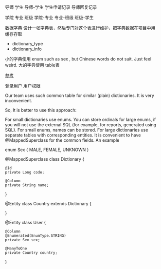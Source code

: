 导师
学生 
导师-学生
学生申请记录
导师回复记录

学院
专业
班级
学院-专业
专业-班级
班级-学生

数据字典 设计一张字典表，然后专门对这个表进行维护，把字典数据在项目中用缓存存取
- dictionary_type
- dictionary_info

小的字典使用 enum  such as sex , but Chinese words do not suit. Just feel weird.
大的字典使用 table表

[参考](https://blog.csdn.net/u012373815/article/details/49539239)



登录用户
用户权限



Our team uses such common table for similar (plain) dictionaries. It is very inconvenient.

So, It is better to use this approach:

For small dictionaries use enums. You can store ordinals for large enums, if you will not use the external SQL (for example, for reports, generated using SQL). For small enums, names can be stored.
For large dictionaries use separate tables with corresponding entities. It is convenient to have @MappedSuperclass for the common fields.
An example

enum Sex {
  MALE, FEMALE, UNKNOWN
}

@MappedSuperclass
class Dictionary {

    @Id
    private Long code;

    @Column
    private String name;

}

@Entity
class Country extends Dictionary {

}

@Entity
class User {

    @Column
    @Enumerated(EnumType.STRING)
    private Sex sex;

    @ManyToOne
    private Country country;

}